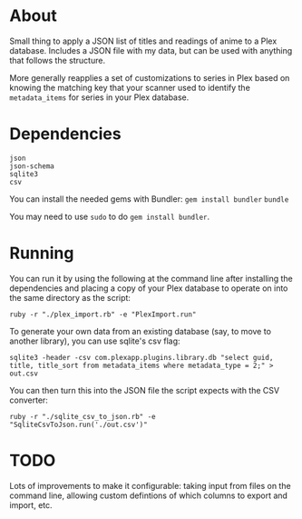 About
===

Small thing to apply a JSON list of titles and readings of anime to a
Plex database. Includes a JSON file with my data, but can be used with
anything that follows the structure.

More generally reapplies a set of customizations to series in Plex based
on knowing the matching key that your scanner used to identify the
`metadata_items` for series in your Plex database.

Dependencies
===

```
json
json-schema
sqlite3
csv
```

You can install the needed gems with Bundler:
`gem install bundler`
`bundle`

You may need to use `sudo` to do `gem install bundler`.

Running
===

You can run it by using the following at the command line after
installing the dependencies and placing a copy of your Plex database to
operate on into the same directory as the script:

`ruby -r "./plex_import.rb" -e "PlexImport.run"`

To generate your own data from an existing database (say, to move to another library), you can use sqlite's csv
flag:

`sqlite3 -header -csv com.plexapp.plugins.library.db "select guid, title, title_sort from metadata_items where metadata_type = 2;" > out.csv`

You can then turn this into the JSON file the script expects with the
CSV converter:

`ruby -r "./sqlite_csv_to_json.rb" -e "SqliteCsvToJson.run('./out.csv')"`


TODO
===

Lots of improvements to make it configurable: taking input from files on
the command line, allowing custom defintions of which columns to export
and import, etc.
